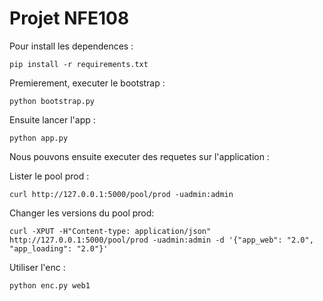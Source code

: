 # Projet NFE108

Pour install les dependences :
```
pip install -r requirements.txt
```

Premierement, executer le bootstrap :
```
python bootstrap.py
```

Ensuite lancer l'app :
```
python app.py
```

Nous pouvons ensuite executer des requetes sur l'application :

Lister le pool prod :
```
curl http://127.0.0.1:5000/pool/prod -uadmin:admin
```

Changer les versions du pool prod:
```
curl -XPUT -H"Content-type: application/json" http://127.0.0.1:5000/pool/prod -uadmin:admin -d '{"app_web": "2.0", "app_loading": "2.0"}'
```

Utiliser l'enc :
```
python enc.py web1
```
